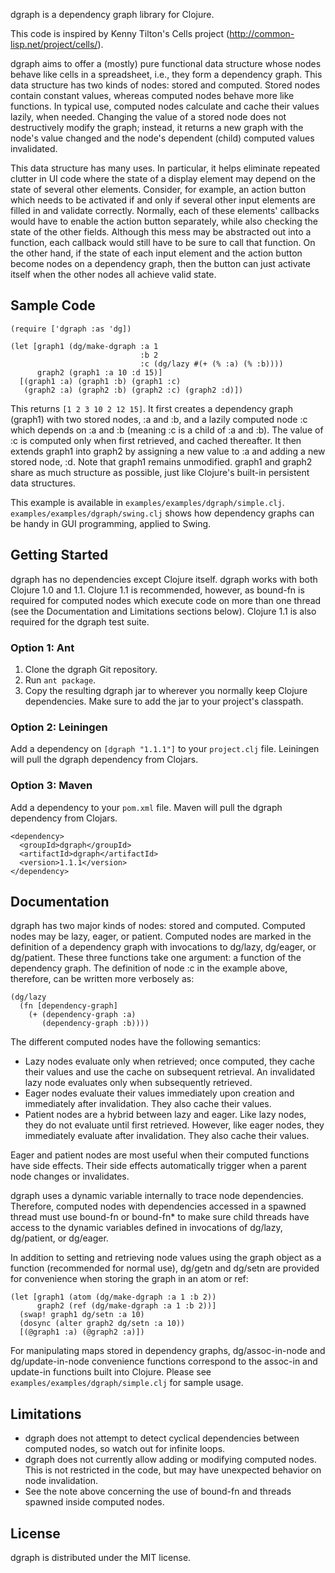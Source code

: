 dgraph is a dependency graph library for Clojure.

This code is inspired by Kenny Tilton's Cells project
(http://common-lisp.net/project/cells/).

dgraph aims to offer a (mostly) pure functional data structure whose nodes
behave like cells in a spreadsheet, i.e., they form a dependency graph. This
data structure has two kinds of nodes: stored and computed. Stored nodes contain
constant values, whereas computed nodes behave more like functions. In typical
use, computed nodes calculate and cache their values lazily, when
needed. Changing the value of a stored node does not destructively modify the
graph; instead, it returns a new graph with the node's value changed and the
node's dependent (child) computed values invalidated.

This data structure has many uses. In particular, it helps eliminate repeated
clutter in UI code where the state of a display element may depend on the state
of several other elements. Consider, for example, an action button which needs
to be activated if and only if several other input elements are filled in and
validate correctly. Normally, each of these elements' callbacks would have to
enable the action button separately, while also checking the state of the other
fields. Although this mess may be abstracted out into a function, each callback
would still have to be sure to call that function. On the other hand, if the
state of each input element and the action button become nodes on a dependency
graph, then the button can just activate itself when the other nodes all achieve
valid state.



## Sample Code

    (require ['dgraph :as 'dg])

    (let [graph1 (dg/make-dgraph :a 1
                                 :b 2
                                 :c (dg/lazy #(+ (% :a) (% :b))))
          graph2 (graph1 :a 10 :d 15)]
      [(graph1 :a) (graph1 :b) (graph1 :c)
       (graph2 :a) (graph2 :b) (graph2 :c) (graph2 :d)])

This returns `[1 2 3 10 2 12 15]`. It first creates a dependency graph (graph1)
with two stored nodes, :a and :b, and a lazily computed node :c which depends on
:a and :b (meaning :c is a child of :a and :b). The value of :c is computed only
when first retrieved, and cached thereafter. It then extends graph1 into graph2
by assigning a new value to :a and adding a new stored node, :d. Note that
graph1 remains unmodified. graph1 and graph2 share as much structure as
possible, just like Clojure's built-in persistent data structures.

This example is available in `examples/examples/dgraph/simple.clj`.
`examples/examples/dgraph/swing.clj` shows how dependency graphs can be handy in
GUI programming, applied to Swing.



## Getting Started

dgraph has no dependencies except Clojure itself. dgraph works with both Clojure
1.0 and 1.1. Clojure 1.1 is recommended, however, as bound-fn is required for
computed nodes which execute code on more than one thread (see the Documentation
and Limitations sections below). Clojure 1.1 is also required for the dgraph
test suite.


### Option 1: Ant

1. Clone the dgraph Git repository.
2. Run `ant package`.
3. Copy the resulting dgraph jar to wherever you normally keep Clojure
   dependencies. Make sure to add the jar to your project's classpath.


### Option 2: Leiningen

Add a dependency on `[dgraph "1.1.1"]` to your `project.clj` file. Leiningen
will pull the dgraph dependency from Clojars.


### Option 3: Maven

Add a dependency to your `pom.xml` file. Maven will pull the dgraph dependency
from Clojars.

    <dependency>
      <groupId>dgraph</groupId>
      <artifactId>dgraph</artifactId>
      <version>1.1.1</version>
    </dependency>



## Documentation

dgraph has two major kinds of nodes: stored and computed. Computed nodes may be
lazy, eager, or patient. Computed nodes are marked in the definition of a
dependency graph with invocations to dg/lazy, dg/eager, or dg/patient. These
three functions take one argument: a function of the dependency graph. The
definition of node :c in the example above, therefore, can be written more
verbosely as:

    (dg/lazy
      (fn [dependency-graph]
        (+ (dependency-graph :a)
           (dependency-graph :b))))

The different computed nodes have the following semantics:

 - Lazy nodes evaluate only when retrieved; once computed, they cache their
   values and use the cache on subsequent retrieval. An invalidated lazy node
   evaluates only when subsequently retrieved.
 - Eager nodes evaluate their values immediately upon creation and immediately
   after invalidation. They also cache their values.
 - Patient nodes are a hybrid between lazy and eager. Like lazy nodes, they do
   not evaluate until first retrieved. However, like eager nodes, they
   immediately evaluate after invalidation. They also cache their values.

Eager and patient nodes are most useful when their computed functions have side
effects. Their side effects automatically trigger when a parent node changes or
invalidates.

dgraph uses a dynamic variable internally to trace node dependencies. Therefore,
computed nodes with dependencies accessed in a spawned thread must use bound-fn
or bound-fn* to make sure child threads have access to the dynamic variables
defined in invocations of dg/lazy, dg/patient, or dg/eager.

In addition to setting and retrieving node values using the graph object as a
function (recommended for normal use), dg/getn and dg/setn are provided for
convenience when storing the graph in an atom or ref:

    (let [graph1 (atom (dg/make-dgraph :a 1 :b 2))
          graph2 (ref (dg/make-dgraph :a 1 :b 2))]
      (swap! graph1 dg/setn :a 10)
      (dosync (alter graph2 dg/setn :a 10))
      [(@graph1 :a) (@graph2 :a)])

For manipulating maps stored in dependency graphs, dg/assoc-in-node and
dg/update-in-node convenience functions correspond to the assoc-in and update-in
functions built into Clojure. Please see `examples/examples/dgraph/simple.clj`
for sample usage.



## Limitations

 - dgraph does not attempt to detect cyclical dependencies between computed
   nodes, so watch out for infinite loops.
 - dgraph does not currently allow adding or modifying computed nodes. This is
   not restricted in the code, but may have unexpected behavior on node
   invalidation.
 - See the note above concerning the use of bound-fn and threads spawned inside
   computed nodes.



## License

dgraph is distributed under the MIT license.
